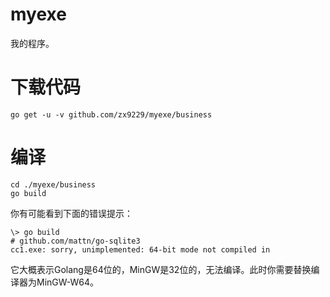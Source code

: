# myexe
我的程序。  

# 下载代码
```
go get -u -v github.com/zx9229/myexe/business
```

# 编译
```
cd ./myexe/business
go build
```
你有可能看到下面的错误提示：
```
\> go build
# github.com/mattn/go-sqlite3
cc1.exe: sorry, unimplemented: 64-bit mode not compiled in
```
它大概表示Golang是64位的，MinGW是32位的，无法编译。此时你需要替换编译器为MinGW-W64。  
